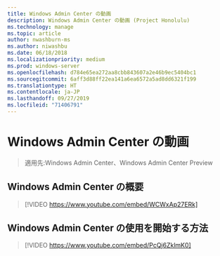 ```yaml
---
title: Windows Admin Center の動画
description: Windows Admin Center の動画 (Project Honolulu)
ms.technology: manage
ms.topic: article
author: nwashburn-ms
ms.author: niwashbu
ms.date: 06/18/2018
ms.localizationpriority: medium
ms.prod: windows-server
ms.openlocfilehash: d784e65ea272aa8cbb843607a2e46b9ec5404bc1
ms.sourcegitcommit: 6aff3d88ff22ea141a6ea6572a5ad8dd6321f199
ms.translationtype: HT
ms.contentlocale: ja-JP
ms.lasthandoff: 09/27/2019
ms.locfileid: "71406791"
---
```

# <a name="windows-admin-center-videos"></a>Windows Admin Center の動画

>適用先:Windows Admin Center、Windows Admin Center Preview

## <a name="introduction-to-windows-admin-center"></a>Windows Admin Center の概要
>[!VIDEO https://www.youtube.com/embed/WCWxAp27ERk]

## <a name="how-to-get-started-with-windows-admin-center"></a>Windows Admin Center の使用を開始する方法
>[!VIDEO https://www.youtube.com/embed/PcQj6ZklmK0]